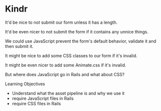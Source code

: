 # Kindr

It'd be nice to not submit our form unless it has a length.

It'd be even nicer to not submit the form if it contains any unnice things.

We could use JavaScript prevent the form's default behavior, validate it
and then submit it.

It might be nice to add some CSS classes to our form if it's invalid.

It might be even nicer to add some Animate.css if it's invalid.

But where does JavaScript go in Rails and what about CSS?

Learning Objectives

- Understand what the asset pipeline is and why we use it
- require JavaScript files in Rails
- require CSS files in Rails
